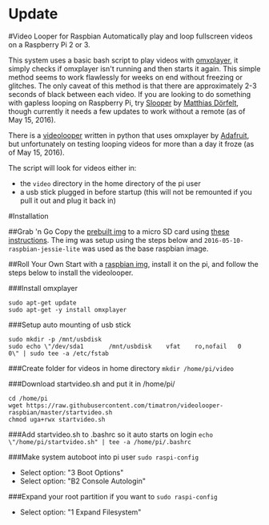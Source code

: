 # Update



#Video Looper for Raspbian
Automatically play and loop fullscreen videos on a Raspberry Pi 2 or 3.

This system uses a basic bash script to play videos with [omxplayer](http://elinux.org/Omxplayer), it simply checks if omxplayer isn't running and then starts it again. This simple method seems to work flawlessly for weeks on end without freezing or glitches. The only caveat of this method is that there are approximately 2-3 seconds of black between each video. If you are looking to do something with gapless looping on Raspberry Pi, try [Slooper](https://github.com/mokafolio/Slooper) by [Matthias Dörfelt](http://www.mokafolio.de/), though currently it needs a few updates to work without a remote (as of May 15, 2016).

There is a [videolooper](https://github.com/adafruit/pi_video_looper) written in python that uses omxplayer by [Adafruit](http://www.adafruit.com), but unfortunately on testing looping videos for more than a day it froze (as of May 15, 2016).

The script will look for videos either in:
* the `video` directory in the home directory of the pi user
* a usb stick plugged in before startup (this will not be remounted if you pull it out and plug it back in)

#Installation

##Grab 'n Go
Copy the [prebuilt img](http://timschwartz.org/downloads/2016-05-10-raspbian-jessie-lite-video-looper.img.zip) to a micro SD card using [these instructions](https://www.raspberrypi.org/documentation/installation/installing-images/). The img was setup using the steps below and `2016-05-10-raspbian-jessie-lite` was used as the base raspbian image.

##Roll Your Own
Start with a [raspbian img](https://www.raspberrypi.org/downloads/raspbian/), install it on the pi, and follow the steps below to install the videolooper.

###Install omxplayer
```
sudo apt-get update
sudo apt-get -y install omxplayer
```

###Setup auto mounting of usb stick
```
sudo mkdir -p /mnt/usbdisk
sudo echo \"/dev/sda1		/mnt/usbdisk	vfat	ro,nofail	0	0\" | sudo tee -a /etc/fstab
```

###Create folder for videos in home directory
`mkdir /home/pi/video`

###Download startvideo.sh and put it in /home/pi/
```
cd /home/pi
wget https://raw.githubusercontent.com/timatron/videolooper-raspbian/master/startvideo.sh
chmod uga+rwx startvideo.sh
```

###Add startvideo.sh to .bashrc so it auto starts on login
`echo \"/home/pi/startvideo.sh" | tee -a /home/pi/.bashrc`

###Make system autoboot into pi user
`sudo raspi-config`
* Select option: "3 Boot Options"
* Select option: "B2 Console Autologin"

###Expand your root partition if you want to
`sudo raspi-config`
* Select option: "1 Expand Filesystem"
